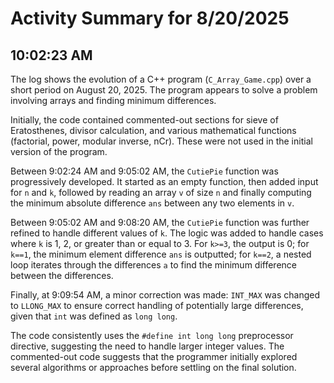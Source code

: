 # Activity Summary for 8/20/2025

## 10:02:23 AM
The log shows the evolution of a C++ program (`C_Array_Game.cpp`) over a short period on August 20, 2025.  The program appears to solve a problem involving arrays and finding minimum differences.

Initially, the code contained commented-out sections for sieve of Eratosthenes, divisor calculation, and various mathematical functions (factorial, power, modular inverse, nCr). These were not used in the initial version of the program.

Between 9:02:24 AM and 9:05:02 AM, the `CutiePie` function was progressively developed. It started as an empty function, then added input for `n` and `k`, followed by reading an array `v` of size `n` and finally computing the minimum absolute difference `ans` between any two elements in `v`.

Between 9:05:02 AM and 9:08:20 AM, the `CutiePie` function was further refined to handle different values of `k`.  The logic was added to handle cases where `k` is 1, 2, or greater than or equal to 3. For `k>=3`, the output is 0; for `k==1`, the minimum element difference `ans` is outputted; for `k==2`, a nested loop iterates through the differences `a` to find the minimum difference between the differences.

Finally, at 9:09:54 AM, a minor correction was made: `INT_MAX` was changed to `LLONG_MAX` to ensure correct handling of potentially large differences, given that `int` was defined as `long long`.

The code consistently uses the `#define int long long` preprocessor directive, suggesting the need to handle larger integer values.  The commented-out code suggests that the programmer initially explored several algorithms or approaches before settling on the final solution.

